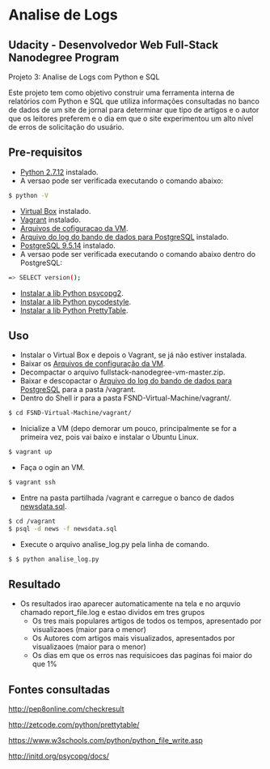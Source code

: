 Analise de Logs
=================================


Udacity - Desenvolvedor Web Full-Stack Nanodegree Program
---------------------------------------------
Projeto 3: Analise de Logs com Python e SQL

Este projeto tem como objetivo construir uma ferramenta interna de relatórios com Python e SQL que utiliza informações consultadas no banco de dados de um site de jornal para determinar que tipo de artigos e o autor que os leitores preferem e o dia em que o site experimentou um alto nível de erros de solicitação do usuário.

Pre-requisitos
------------

+ [Python 2.7.12](https://www.python.org/downloads/release/python-2712/) instalado.
+ A versao pode ser verificada executando o comando abaixo:
```bash
$ python -V
```
+ [Virtual Box](https://www.virtualbox.org/wiki/Downloads) instalado.
+ [Vagrant](https://www.vagrantup.com/downloads.html) instalado.
+ [Arquivos de cofiguracao da VM](https://github.com/udacity/fullstack-nanodegree-vm).
+ [Arquivo do log do bando de dados para PostgreSQL](https://d17h27t6h515a5.cloudfront.net/topher/2016/August/57b5f748_newsdata/newsdata.zip) instalado.
+ [PostgreSQL 9.5.14](https://www.postgresql.org/download/linux/) instalado.
+ A versao pode ser verificada executando o comando abaixo dentro do PostgreSQL:
```bash
=> SELECT version();
```
+ [Instalar a lib Python psycopg2](https://pypi.org/project/psycopg2/).
+ [Instalar a lib Python pycodestyle](https://pypi.org/project/pycodestyle/).
+ [Instalar a lib Python PrettyTable](https://pypi.org/project/PrettyTable/).

Uso
-----
* Instalar o Virtual Box e depois o Vagrant, se já não estiver instalada.
* Baixar os [Arquivos de configuração da VM](https://github.com/udacity/fullstack-nanodegree-vm).
* Decompactar o arquivo fullstack-nanodegree-vm-master.zip.
* Baixar e descopactar o [Arquivo do log do bando de dados para PostgreSQL](https://d17h27t6h515a5.cloudfront.net/topher/2016/August/57b5f748_newsdata/newsdata.zip) para a pasta /vagrant.
* Dentro do Shell ir para a pasta FSND-Virtual-Machine/vagrant/.
```bash
$ cd FSND-Virtual-Machine/vagrant/
```
* Inicialize a VM (depo demorar um pouco, principalmente se for a primeira vez, pois vai baixo e instalar o Ubuntu Linux.
```bash
$ vagrant up
```
* Faça o ogin an VM.
```bash
$ vagrant ssh
```
* Entre na pasta partilhada /vagrant e carregue o banco de dados [newsdata.sql](https://d17h27t6h515a5.cloudfront.net/topher/2016/August/57b5f748_newsdata/newsdata.zip).
```bash
$ cd /vagrant
$ psql -d news -f newsdata.sql
```
* Execute o arquivo analise_log.py pela linha de comando.
```bash
$ $ python analise_log.py
```

Resultado
---------

* Os resultados irao aparecer automaticamente na tela e no arquvio chamado report_file.log e estao dividos em tres grupos
  + Os tres mais populares artigos de todos os tempos, apresentado por visualizaoes (maior para o menor)
  + Os Autores com artigos mais visualizados, apresentados por visualizaoes (maior para o menor)
  + Os dias em que os erros nas requisicoes das paginas foi maior do que 1% 


Fontes consultadas
---------
http://pep8online.com/checkresult

http://zetcode.com/python/prettytable/

https://www.w3schools.com/python/python_file_write.asp

http://initd.org/psycopg/docs/
